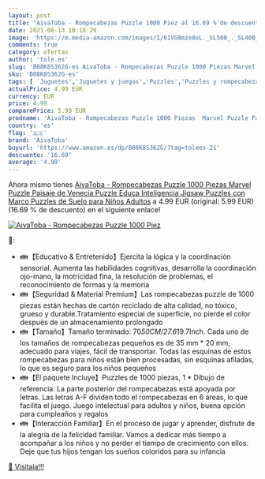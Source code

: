 ```yaml
---
layout: post
title: 'AivaToba - Rompecabezas Puzzle 1000 Piez al 16.69 % de descuento'
date: 2021-06-13 10:18:29
image: 'https://m.media-amazon.com/images/I/61VG8mze8eL._SL500_._SL400_.jpg'
comments: true
category: ofertas
author: 'tole.es'
slug: 'B08K8S362G-es AivaToba - Rompecabezas Puzzle 1000 Piezas Marvel Puzzle...'
sku: 'B08K8S362G-es'
tags: [ 'Juguetes','Juguetes y juegos','Puzzles','Puzzles y rompecabezas','aivatoba','puzzle','puzzles','rompecabezas', ]
actualPrice: 4.99 EUR
currency: EUR
price: 4.99
comparePrice: 5.99 EUR
prodname: 'AivaToba - Rompecabezas Puzzle 1000 Piezas  Marvel Puzzle Paisaje de Venecia Puzzle Educa Inteligencia Jigsaw Puzzles con Marco Puzzles de Suelo para Niños Adultos'
country: 'es'
flag: '🇪🇸'
brand: 'AivaToba'
buyurl: 'https://www.amazon.es/dp/B08K8S362G/?tag=tolees-21'
descuento: '16.69'
average: '4.99'
---
```


Ahora mismo tienes [AivaToba - Rompecabezas Puzzle 1000 Piezas  Marvel Puzzle Paisaje de Venecia Puzzle Educa Inteligencia Jigsaw Puzzles con Marco Puzzles de Suelo para Niños Adultos](https://www.amazon.es/dp/B08K8S362G/?tag=tolees-21) a 4.99 EUR (original: 5.99 EUR) (16.69 %  de descuento) en el siguiente enlace!

[![AivaToba - Rompecabezas Puzzle 1000 Piez](https://m.media-amazon.com/images/I/61VG8mze8eL._SL500_._SL400_.jpg)](https://www.amazon.es/dp/B08K8S362G/?tag=tolees-21)

🔎:

- 👪【Educativo & Entretenido】Ejercita la lógica y la coordinación sensorial. Aumenta las habilidades cognitivas, desarrolla la coordinación ojo-mano, la motricidad fina, la resolución de problemas, el reconocimiento de formas y la memoria
- 👪【Seguridad & Material Premium】Las rompecabezas puzzle de 1000 piezas están hechas de cartón reciclado de alta calidad, no tóxico, grueso y durable.Tratamiento especial de superficie, no pierde el color después de un almacenamiento prolongado
- 👪【Tamaño】Tamaño terminado: 70*50CM/27.6*19.7Inch. Cada uno de los tamaños de rompecabezas pequeños es de 35 mm * 20 mm, adecuado para viajes, fácil de transportar. Todas las esquinas de estos rompecabezas para niños están bien procesadas, sin esquinas afiladas, lo que es seguro para los niños pequeños
- 👪【El paquete Incluye】Puzzles de 1000 piezas, 1 * Dibujo de referencia. La parte posterior del rompecabezas está apoyada por letras. Las letras A-F dividen todo el rompecabezas en 6 áreas, lo que facilita el juego. Juego intelectual para adultos y niños, buena opción para cumpleaños y regalos
- 👪【Interacción Familiar】En el proceso de jugar y aprender, disfrute de la alegría de la felicidad familiar. Vamos a dedicar más tiempo a acompañar a los niños y no perder el tiempo de crecimiento con ellos. Deje que tus hijos tengan los sueños coloridos para su infancia

[🛒 Visítala!!!](https://www.amazon.es/dp/B08K8S362G/?tag=tolees-21)
